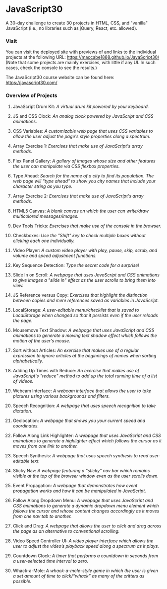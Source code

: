 # JavaScript30
A 30-day challenge to create 30 projects in HTML, CSS, and "vanilla" JavaScript (i.e., no libraries such as jQuery, React, etc. allowed).

### Visit

You can visit the deployed site with previews of and links to the individual projects at the following URL: https://maccabe1888.github.io/JavaScript30/
(Note that some projects are mainly exercises, with little if any UI. In such cases, check the console to see the results.)

The JavaScript30 course website can be found here:
https://javascript30.com/

### Overview of Projects

1. JavaScript Drum Kit: *A virtual drum kit powered by your keyboard.*

2. JS and CSS Clock: *An analog clock powered by JavaScript and CSS animations.*

3. CSS Variables: *A customizable web page that uses CSS variables to allow the user adjust the page's style properties along a spectrum.*

4. Array Exercise 1: *Exercises that make use of JavaScript's array methods.*

5. Flex Panel Gallery: *A gallery of images whose size and other features the user can manipulate via CSS flexbox properties.*

6. Type Ahead: *Search for the name of a city to find its population. The web page will "type ahead" to show you city names that include your character string as you type.*

7. Array Exercise 2: *Exercises that make use of JavaScript's array methods.*

8. HTML5 Canvas: *A blank canvas on which the user can write/draw multicolored messages/images.*

9. Dev Tools Tricks: *Exercises that make use of the console in the browser.*

10. Checkboxes: *Use the "Shift" key to check multiple boxes without clicking each one individually.*

11. Video Player: *A custom video player with play, pause, skip, scrub, and volume and speed adjustment functions.*

12. Key Sequence Detection: *Type the secret code for a surprise!*

13. Slide In on Scroll: *A webpage that uses JavaScript and CSS animations to give images a "slide in" effect as the user scrolls to bring them into view.*

14. JS Reference versus Copy: *Exercises that highlight the distinction between copies and mere references saved as variables in JavaScript.*

15. LocalStorage: *A user-editable menu/checklist that is saved to LocalStorage when changed so that it persists even if the user reloads the page.*

16. Mousemove Text Shadow: *A webpage that uses JavaScript and CSS animations to generate a moving text shadow effect which follows the motion of the user's mouse.*

17. Sort without Articles: *An exercise that makes use of a regular expression to ignore articles at the beginnings of names when sorting alphabetically.*

18. Adding Up Times with Reduce: *An exercise that makes use of JavaScript's "reduce" method to add up the total running time of a list of videos.*

19. Webcam Interface: *A webcam interface that allows the user to take pictures using various backgrounds and filters.*

20. Speech Recognition: *A webpage that uses speech recognition to take dictation.*

21. Geolocation: *A webpage that shows you your current speed and coordinates.*

22. Follow Along Link Highlighter: *A webpage that uses JavaScript and CSS animations to generate a highlighter effect which follows the cursor as it moves from one link to another.*

23. Speech Synthesis: *A webpage that uses speech synthesis to read user-editable text.*

24. Sticky Nav: *A webpage featuring a "sticky" nav bar which remains visible at the top of the browser window even as the user scrolls down.*

25. Event Propagation: *A webpage that demonstrates how event propagation works and how it can be manipulated in JavaScript.*

26. Follow Along Dropdown Menu: *A webpage that uses JavaScript and CSS animations to generate a dynamic dropdown menu element which follows the cursor and whose content changes accordingly as it moves from one nav tab to another.*

27. Click and Drag: *A webpage that allows the user to click and drag across the page as an alternative to conventional scrolling.*

28. Video Speed Controller UI: *A video player interface which allows the user to adjust the video’s playback speed along a spectrum as it plays.*

29. Countdown Clock: *A timer that performs a countdown in seconds from a user-selected time interval to zero.*

30. Whack-a-Mole: *A whack-a-mole-style game in which the user is given a set amount of time to click/“whack” as many of the critters as possible.*
